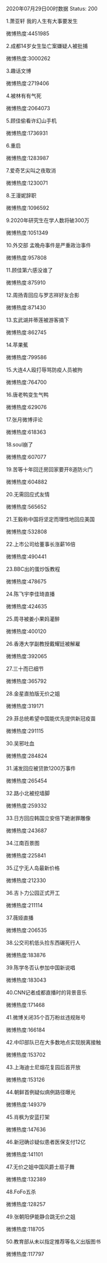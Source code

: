 2020年07月29日00时数据
Status: 200

1.萧亚轩 我的人生有大事要发生

微博热度:4451985

2.成都14岁女生坠亡案嫌疑人被批捕

微博热度:3000262

3.趣话文博

微博热度:2719406

4.被林有有气死

微博热度:2064073

5.顾佳偷看许幻山手机

微博热度:1736931

6.重启

微博热度:1283987

7.爱奇艺尖叫之夜取消

微博热度:1230071

8.王漫妮辞职

微博热度:1096592

9.2020年研究生在学人数将破300万

微博热度:1051349

10.外交部 孟晚舟事件是严重政治事件

微博热度:957808

11.顾佳第六感没谁了

微博热度:875910

12.周扬青回应与罗志祥好友合影

微博热度:871430

13.玄武湖并蒂莲被游客摘下

微博热度:862745

14.苹果蕉

微博热度:799586

15.大连4人殴打辱骂防疫人员被拘

微博热度:764700

16.唐老鸭变生气鸭

微博热度:629076

17.张月微博评论

微博热度:618363

18.soul崩了

微博热度:607077

19.苦等十年回迁房回家要开8道防火门

微博热度:604882

20.无需回应式友情

微博热度:565652

21.王毅称中国将坚定而理性地回应美国

微博热度:532808

22.上市公司给董事长涨薪16倍

微博热度:490441

23.BBC出的蛋炒饭教程

微博热度:478675

24.陈飞宇李佳琦直播

微博热度:424635

25.周寻被姜小果妈灌醉

微博热度:400120

26.香港大学副教授戴耀廷被解雇

微博热度:392065

27.三十而已细节

微博热度:365792

28.金星直拍版无价之姐

微博热度:319171

29.菲总统希望中国能优先提供新冠疫苗

微博热度:291115

30.吴邪吐血

微博热度:284824

31.浦发回应被贷款1200万事件

微博热度:265454

32.路小北被挖墙脚

微博热度:259332

33.日方回应韩国立安倍下跪谢罪雕像

微博热度:243687

34.江南百景图

微博热度:225841

35.辽宁无人岛最新价格

微博热度:212330

36.吉卜力公园正式开工

微博热度:211114

37.薇娅直播

微博热度:206535

38.公交司机低头捡东西碾死行人

微博热度:183876

39.陈学冬否认参加中国新说唱

微博热度:183043

40.CNN记者成都直播时的背景音乐

微博热度:171468

41.微博关闭35个百万粉丝违规账号

微博热度:166184

42.中印部队已在大多数地点实现脱离接触

微博热度:153702

43.上海迪士尼烟花复园后首开放

微博热度:153126

44.朝鲜首例疑似病例路径曝光

微博热度:149379

45.肖枫为安蓝打架

微博热度:147636

46.新冠确诊疑似患者医保支付12亿

微博热度:141101

47.无价之姐中国风爵士扇子舞

微博热度:132389

48.FoFo五杀

微博热度:128257

49.张朝阳伊能静合跳无价之姐

微博热度:118705

50.教育部从未以指定推荐等名义出版图书

微博热度:117797

